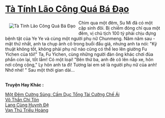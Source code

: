 <a href="https://truyenwiki.net/ta-tinh-lao-cong-qua-ba-dao.36519/" title="Tà Tính Lão Công Quá Bá Đạo"><h1>Tà Tính Lão Công Quá Bá Đạo</h1></a><div style="display:table"><img align="right" style="float: left; padding: 10px;" src="https://truyenwiki.net/a/img/str/src/36519.jpg" alt="Tà Tính Lão Công Quá Bá Đạo">Chìm qua một đêm, Su Mi đã có một cặp sinh đôi. Bị chiếm đóng chỉ qua một đêm, vị chủ tịch 100 tỷ phải chịu đựng bệnh tật của Ye Ye và cùng một người phụ nữ Chunmeng. Năm năm sau - mặt thứ nhất, anh ta chụp ảnh cô trong buổi đấu giá, nhưng anh ta nói: "Kỹ thuật không tốt, không phải phụ nữ nào cũng có thể leo lên giường Fu Yichen của tôi!" Ta, Fu Yichen, cùng những người đàn ông khác chơi đùa phần còn lại, tốt lắm! Có một loại! "Bên thứ ba, anh đè cô lên nắp xe, hôn nơi công cộng," Ly hôn anh ta đi! Tương lai em sẽ là người phụ nữ của anh! Nhớ nhé! " Sau một thời gian dài...</div><p><br><b>Truyện Hay Khác :</b></p><a href="https://truyenwiki.net/mot-dem-cuong-sung-cam-duc-tong-tai-cuong-che-ai.36514/" alt="Một Đêm Cường Sủng: Cấm Dục Tổng Tài Cưỡng Chế Ái">Một Đêm Cường Sủng: Cấm Dục Tổng Tài Cưỡng Chế Ái</a><br/><a href="https://sangtacviet.wordpress.com/2020/10/22/vo-than-chi-ton/" alt="Võ Thần Chí Tôn">Võ Thần Chí Tôn</a><br/><a href="https://sangtacviet.wordpress.com/2020/10/22/lang-cung-huynh-de/" alt="Lang Cùng Huynh Đệ">Lang Cùng Huynh Đệ</a><br/><a href="https://sangtacviet.wordpress.com/2020/10/22/van-thu-trieu-hoang/" alt="Vạn Thú Triều Hoàng">Vạn Thú Triều Hoàng</a><br/>